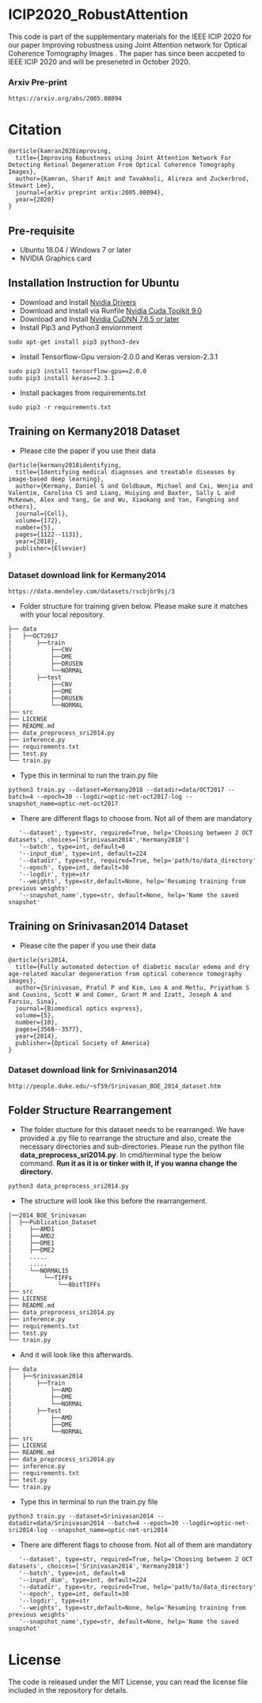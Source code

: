 # ICIP2020_RobustAttention
This code is part of the supplementary materials for the IEEE ICIP 2020 for our paper Improving robustness using Joint Attention network for Optical Coherence Tomography Images . The paper has since been accpeted to IEEE ICIP 2020 and will be preseneted in October 2020.

### Arxiv Pre-print
```
https://arxiv.org/abs/2005.08094
```

# Citation 
```
@article{kamran2020improving,
  title={Improving Robustness using Joint Attention Network For Detecting Retinal Degeneration From Optical Coherence Tomography Images},
  author={Kamran, Sharif Amit and Tavakkoli, Alireza and Zuckerbrod, Stewart Lee},
  journal={arXiv preprint arXiv:2005.08094},
  year={2020}
}
```

## Pre-requisite
- Ubuntu 18.04 / Windows 7 or later
- NVIDIA Graphics card

## Installation Instruction for Ubuntu
- Download and Install [Nvidia Drivers](https://www.nvidia.com/Download/driverResults.aspx/142567/en-us)
- Download and Install via Runfile [Nvidia Cuda Toolkit 9.0](https://developer.nvidia.com/cuda-10.0-download-archive?target_os=Linux&target_arch=x86_64&target_distro=Ubuntu&target_version=1804&target_type=runfilelocal)
- Download and Install [Nvidia CuDNN 7.6.5 or later](https://developer.nvidia.com/rdp/cudnn-archive)
- Install Pip3 and Python3 enviornment
```
sudo apt-get install pip3 python3-dev
```
- Install Tensorflow-Gpu version-2.0.0 and Keras version-2.3.1
```
sudo pip3 install tensorflow-gpu==2.0.0
sudo pip3 install keras==2.3.1
```
- Install packages from requirements.txt
```
sudo pip3 -r requirements.txt
```
## Training on Kermany2018 Dataset

- Please cite the paper if you use their data
```
@article{kermany2018identifying,
  title={Identifying medical diagnoses and treatable diseases by image-based deep learning},
  author={Kermany, Daniel S and Goldbaum, Michael and Cai, Wenjia and Valentim, Carolina CS and Liang, Huiying and Baxter, Sally L and McKeown, Alex and Yang, Ge and Wu, Xiaokang and Yan, Fangbing and others},
  journal={Cell},
  volume={172},
  number={5},
  pages={1122--1131},
  year={2018},
  publisher={Elsevier}
}
```

### Dataset download link for Kermany2014
```
https://data.mendeley.com/datasets/rscbjbr9sj/3
```

- Folder structure for training given below. Please make sure it matches with your local repository.
```
├── data
|   ├──OCT2017
|       ├──train
|           ├──CNV
|           ├──DME
|           ├──DRUSEN
|           └──NORMAL
|       ├──test
|           ├──CNV
|           ├──DME
|           ├──DRUSEN
|           └──NORMAL
├── src
├── LICENSE
├── README.md
├── data_preprocess_sri2014.py
├── inference.py
├── requirements.txt
├── test.py
└── train.py
```
- Type this in terminal to run the train.py file
```
python3 train.py --dataset=Kermany2018 --datadir=data/OCT2017 --batch=4 --epoch=30 --logdir=optic-net-oct2017-log --snapshot_name=optic-net-oct2017
```
- There are different flags to choose from. Not all of them are mandatory

```
   '--dataset', type=str, required=True, help='Choosing between 2 OCT datasets', choices=['Srinivasan2014','Kermany2018']
   '--batch', type=int, default=8
   '--input_dim', type=int, default=224
   '--datadir', type=str, required=True, help='path/to/data_directory'
   '--epoch', type=int, default=30
   '--logdir', type=str
   '--weights', type=str,default=None, help='Resuming training from previous weights'
   '--snapshot_name',type=str, default=None, help='Name the saved snapshot'
```

## Training on Srinivasan2014 Dataset

- Please cite the paper if you use their data
```
@article{sri2014,
  title={Fully automated detection of diabetic macular edema and dry age-related macular degeneration from optical coherence tomography images},
  author={Srinivasan, Pratul P and Kim, Leo A and Mettu, Priyatham S and Cousins, Scott W and Comer, Grant M and Izatt, Joseph A and Farsiu, Sina},
  journal={Biomedical optics express},
  volume={5},
  number={10},
  pages={3568--3577},
  year={2014},
  publisher={Optical Society of America}
}
```
### Dataset download link for Srnivinasan2014
```
http://people.duke.edu/~sf59/Srinivasan_BOE_2014_dataset.htm
```

## Folder Structure Rearrangement

- The folder stucture for this dataset needs to be rearranged. We have provided a .py file to rearrange the structure and also, create the necessary directories and sub-directories. Please run the python file **data_preprocess_sri2014.py**. In cmd/terminal type the below command. **Run it as it is or tinker with it, if you wanna change the directory.**

```
python3 data_preprocess_sri2014.py
```

- The structure will look like this before the rearrangement.
```
|──2014_BOE_Srinivasan
|  ├──Publication_Dataset
|     ├──AMD1
|     ├──AMD2
|     ├──DME1
|     ├──DME2
|     .....
|     .....
|     └──NORMAL15
|         └──TIFFs
|             └──8bitTIFFs
├── src
├── LICENSE
├── README.md
├── data_preprocess_sri2014.py
├── inference.py
├── requirements.txt
├── test.py
└── train.py
```
- And it will look like this afterwards.
```
├── data
|   ├──Srinivasan2014
|       ├──Train
|           ├──AMD
|           ├──DME
|           └──NORMAL
|       ├──Test
|           ├──AMD
|           ├──DME
|           └──NORMAL
├── src
├── LICENSE
├── README.md
├── data_preprocess_sri2014.py
├── inference.py
├── requirements.txt
├── test.py
└── train.py
```



- Type this in terminal to run the train.py file
```
python3 train.py --dataset=Srinivasan2014 --datadir=data/Srinivasan2014 --batch=4 --epoch=30 --logdir=optic-net-sri2014-log --snapshot_name=optic-net-sri2014
```
- There are different flags to choose from. Not all of them are mandatory

```
   '--dataset', type=str, required=True, help='Choosing between 2 OCT datasets', choices=['Srinivasan2014','Kermany2018']
   '--batch', type=int, default=8
   '--input_dim', type=int, default=224
   '--datadir', type=str, required=True, help='path/to/data_directory'
   '--epoch', type=int, default=30
   '--logdir', type=str
   '--weights', type=str,default=None, help='Resuming training from previous weights'
   '--snapshot_name',type=str, default=None, help='Name the saved snapshot'
```
# License
The code is released under the MIT License, you can read the license file included in the repository for details.
